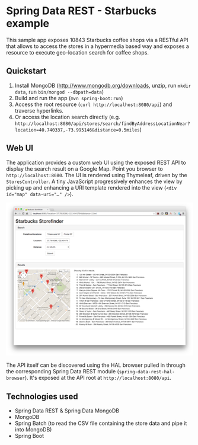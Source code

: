 # Spring Data REST - Starbucks example

This sample app exposes 10843 Starbucks coffee shops via a RESTful API that allows to access the stores in a hypermedia based way and exposes a resource to execute geo-location search for coffee shops.

## Quickstart

1. Install MongoDB (http://www.mongodb.org/downloads, unzip, run `mkdir data`, run `bin/mongod --dbpath=data`)
2. Build and run the app (`mvn spring-boot:run`)
3. Access the root resource (`curl http://localhost:8080/api`) and traverse hyperlinks.
4. Or access the location search directly (e.g. `http://localhost:8080/api/stores/search/findByAddressLocationNear?location=40.740337,-73.995146&distance=0.5miles`)

## Web UI

The application provides a custom web UI using the exposed REST API to display the search result on a Google Map. Point you browser to `http://localhost:8080`. The UI is rendered using Thymeleaf, driven by the `StoresController`. A tiny JavaScript progressively enhances the view by picking up and enhancing a URI template rendered into the view (`<div id="map" data-uri="…" />`).

![Starbucks Web UI](webui.png "Starbucks Web UI")

The API itself can be discovered using the HAL browser pulled in through the corresponding Spring Data REST module (`spring-data-rest-hal-browser`). It's exposed at the API root at `http://localhost:8080/api`.

## Technologies used

- Spring Data REST & Spring Data MongoDB
- MongoDB
- Spring Batch (to read the CSV file containing the store data and pipe it into MongoDB)
- Spring Boot
